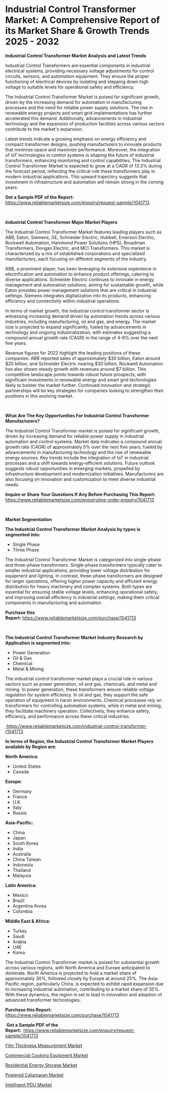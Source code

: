<p><h1>Industrial Control Transformer Market: A Comprehensive Report of its Market Share & Growth Trends 2025 - 2032</h1></p><p><strong>Industrial Control Transformer Market Analysis and Latest Trends</strong></p>
<p><p>Industrial Control Transformers are essential components in industrial electrical systems, providing necessary voltage adjustments for control circuits, sensors, and automation equipment. They ensure the proper functioning of electrical devices by isolating and stepping down high voltage to suitable levels for operational safety and efficiency.</p><p>The Industrial Control Transformer Market is poised for significant growth, driven by the increasing demand for automation in manufacturing processes and the need for reliable power supply solutions. The rise in renewable energy projects and smart grid implementations has further accelerated this demand. Additionally, advancements in industrial technology and the expansion of production facilities across various sectors contribute to the market's expansion.</p><p>Latest trends indicate a growing emphasis on energy efficiency and compact transformer designs, pushing manufacturers to innovate products that minimize space and maximize performance. Moreover, the integration of IoT technologies in control systems is shaping the future of industrial transformers, enhancing monitoring and control capabilities. The Industrial Control Transformer Market is expected to grow at a CAGR of 13.3% during the forecast period, reflecting the critical role these transformers play in modern industrial applications. This upward trajectory suggests that investment in infrastructure and automation will remain strong in the coming years.</p></p>
<p><strong>Get a Sample PDF of the Report:&nbsp;</strong> <a href="https://www.reliablemarketsize.com/enquiry/request-sample/1041713?utm_campaign=2034&utm_medium=2&utm_source=Github&utm_content=ia&utm_term=08042025&utm_id=industrial-control-transformer">https://www.reliablemarketsize.com/enquiry/request-sample/1041713</a></p>
<p>&nbsp;</p>
<p><strong>Industrial Control Transformer Major Market Players</strong></p>
<p><p>The Industrial Control Transformer Market features leading players such as ABB, Eaton, Siemens, GE, Schneider Electric, Hubbell, Emerson Electric, Rockwell Automation, Hammond Power Solutions (HPS), Broadman Transformers, Dongan Electric, and MCI Transformers. This market is characterized by a mix of established corporations and specialized manufacturers, each focusing on different segments of the industry.</p><p>ABB, a prominent player, has been leveraging its extensive experience in electrification and automation to enhance product offerings, catering to diverse applications. Schneider Electric continues to innovate in energy management and automation solutions, aiming for sustainable growth, while Eaton provides power management solutions that are critical in industrial settings. Siemens integrates digitalization into its products, enhancing efficiency and connectivity within industrial operations.</p><p>In terms of market growth, the industrial control transformer sector is witnessing increasing demand driven by automation trends across various industries, including manufacturing, oil and gas, and energy. The market size is projected to expand significantly, fueled by advancements in technology and ongoing industrialization, with estimates suggesting a compound annual growth rate (CAGR) in the range of 4-6% over the next few years.</p><p>Revenue figures for 2022 highlight the leading positions of these companies: ABB reported sales of approximately $30 billion, Eaton around $20 billion, and Schneider Electric nearing $30 billion. Rockwell Automation has also shown steady growth with revenues around $7 billion. This competitive landscape points towards robust future prospects, with significant investments in renewable energy and smart grid technologies likely to bolster the market further. Continued innovation and strategic partnerships will be key strategies for companies looking to strengthen their positions in this evolving market.</p></p>
<p>&nbsp;</p>
<p><strong>What Are The Key Opportunities For Industrial Control Transformer Manufacturers?</strong></p>
<p><p>The Industrial Control Transformer market is poised for significant growth, driven by increasing demand for reliable power supply in industrial automation and control systems. Market data indicates a compound annual growth rate (CAGR) of approximately 5% over the next five years, fueled by advancements in manufacturing technology and the rise of renewable energy sources. Key trends include the integration of IoT in industrial processes and a shift towards energy-efficient solutions. Future outlook suggests robust opportunities in emerging markets, propelled by infrastructure development and modernization initiatives. Manufacturers are also focusing on innovation and customization to meet diverse industrial needs.</p></p>
<p><strong>Inquire or Share Your Questions If Any Before Purchasing This Report:</strong> <a href="https://www.reliablemarketsize.com/enquiry/pre-order-enquiry/1041713?utm_campaign=2034&utm_medium=2&utm_source=Github&utm_content=ia&utm_term=08042025&utm_id=industrial-control-transformer">https://www.reliablemarketsize.com/enquiry/pre-order-enquiry/1041713</a></p>
<p>&nbsp;</p>
<p><strong>Market Segmentation</strong></p>
<p><strong>The Industrial Control Transformer Market Analysis by types is segmented into:</strong></p>
<p><ul><li>Single Phase</li><li>Three Phase</li></ul></p>
<p><p>The Industrial Control Transformer Market is categorized into single-phase and three-phase transformers. Single-phase transformers typically cater to smaller industrial applications, providing lower voltage distribution for equipment and lighting. In contrast, three-phase transformers are designed for larger operations, offering higher power capacity and efficient energy distribution for heavy machinery and complex systems. Both types are essential for ensuring stable voltage levels, enhancing operational safety, and improving overall efficiency in industrial settings, making them critical components in manufacturing and automation.</p></p>
<p><strong>Purchase this Report:&nbsp;</strong><a href="https://www.reliablemarketsize.com/purchase/1041713?utm_campaign=2034&utm_medium=2&utm_source=Github&utm_content=ia&utm_term=08042025&utm_id=industrial-control-transformer">https://www.reliablemarketsize.com/purchase/1041713</a></p>
<p>&nbsp;</p>
<p><strong>The Industrial Control Transformer Market Industry Research by Application is segmented into:</strong></p>
<p><ul><li>Power Generation</li><li>Oil & Gas</li><li>Chemical</li><li>Metal & Mining</li></ul></p>
<p><p>The industrial control transformer market plays a crucial role in various sectors such as power generation, oil and gas, chemicals, and metal and mining. In power generation, these transformers ensure reliable voltage regulation for system efficiency. In oil and gas, they support the safe operation of equipment in harsh environments. Chemical processes rely on transformers for controlling automation systems, while in metal and mining, they facilitate machinery operation. Collectively, they enhance safety, efficiency, and performance across these critical industries.</p></p>
<p><a href="https://www.reliablemarketsize.com/industrial-control-transformer-r1041713?utm_campaign=2034&utm_medium=2&utm_source=Github&utm_content=ia&utm_term=08042025&utm_id=industrial-control-transformer">&nbsp;https://www.reliablemarketsize.com/industrial-control-transformer-r1041713</a></p>
<p><strong>In terms of Region, the Industrial Control Transformer Market Players available by Region are:</strong></p>
<p>
    <p> <strong> North America: </strong>
        <ul>
            <li>United States</li>
            <li>Canada</li>
        </ul>
        </p> 
    <p> <strong> Europe: </strong>
        <ul>
            <li>Germany</li>
            <li>France</li>
            <li>U.K.</li>
            <li>Italy</li>
            <li>Russia</li>
        </ul>
        </p> 
    <p> <strong> Asia-Pacific: </strong>
        <ul>
            <li>China</li>
            <li>Japan</li>
            <li>South Korea</li>
            <li>India</li>
            <li>Australia</li>
            <li>China Taiwan</li>
            <li>Indonesia</li>
            <li>Thailand</li>
            <li>Malaysia</li>
        </ul>
        </p> 
    <p> <strong> Latin America: </strong>
        <ul>
            <li>Mexico</li>
            <li>Brazil</li>
            <li>Argentina Korea</li>
            <li>Colombia</li>
        </ul>
        </p> 
    <p> <strong> Middle East & Africa: </strong>
        <ul>
            <li>Turkey</li>
            <li>Saudi</li>
            <li>Arabia</li>
            <li>UAE</li>
            <li>Korea</li>
        </ul>
    </p>
    </p>
<p><p>The Industrial Control Transformer market is poised for substantial growth across various regions, with North America and Europe anticipated to dominate. North America is projected to hold a market share of approximately 30%, followed closely by Europe at around 25%. The Asia-Pacific region, particularly China, is expected to exhibit rapid expansion due to increasing industrial automation, contributing to a market share of 35%. With these dynamics, the region is set to lead in innovation and adoption of advanced transformer technologies.</p></p>
<p><strong>Purchase this Report: </strong><a href="https://www.reliablemarketsize.com/purchase/1041713?utm_campaign=2034&utm_medium=2&utm_source=Github&utm_content=ia&utm_term=08042025&utm_id=industrial-control-transformer">https://www.reliablemarketsize.com/purchase/1041713</a></p>
<p>&nbsp;<strong>Get a Sample PDF of the Report:&nbsp;&nbsp;</strong><a href="https://www.reliablemarketsize.com/enquiry/request-sample/1041713?utm_campaign=2034&utm_medium=2&utm_source=Github&utm_content=ia&utm_term=08042025&utm_id=industrial-control-transformer">https://www.reliablemarketsize.com/enquiry/request-sample/1041713</a></p>
<p><strong></strong></p>
<p><p><a href="https://github.com/grevecodeeol/Market-Research-Report-List-1/blob/main/film-thickness-measurement-market.md?utm_campaign=2034&utm_medium=2&utm_source=Github&utm_content=ia&utm_term=08042025&utm_id=industrial-control-transformer">Film Thickness Measurement Market</a></p><p><a href="https://github.com/calizlewin2f/Market-Research-Report-List-1/blob/main/commercial-cooking-equipment-market.md?utm_campaign=2034&utm_medium=2&utm_source=Github&utm_content=ia&utm_term=08042025&utm_id=industrial-control-transformer">Commercial Cooking Equipment Market</a></p><p><a href="https://github.com/kielbledeni0/Market-Research-Report-List-1/blob/main/residential-energy-storage-market.md?utm_campaign=2034&utm_medium=2&utm_source=Github&utm_content=ia&utm_term=08042025&utm_id=industrial-control-transformer">Residential Energy Storage Market</a></p><p><a href="https://github.com/ernierintzfu/Market-Research-Report-List-1/blob/main/powered-catamaran-market.md?utm_campaign=2034&utm_medium=2&utm_source=Github&utm_content=ia&utm_term=08042025&utm_id=industrial-control-transformer">Powered Catamaran Market</a></p><p><a href="https://github.com/janustabarf2/Market-Research-Report-List-1/blob/main/intelligent-pdu-market.md?utm_campaign=2034&utm_medium=2&utm_source=Github&utm_content=ia&utm_term=08042025&utm_id=industrial-control-transformer">Intelligent PDU Market</a></p></p>